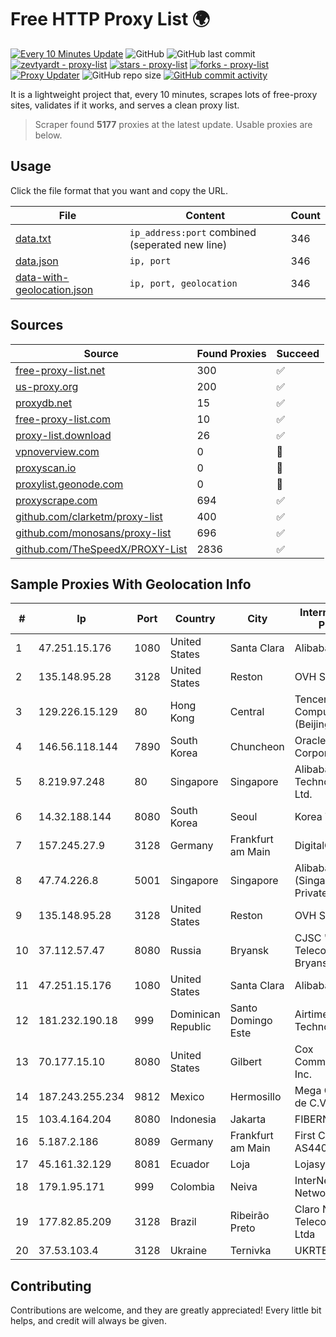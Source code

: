
# Free HTTP Proxy List 🌍

[![Every 10 Minutes Update](https://github.com/mertguvencli/http-proxy-list/actions/workflows/main.yml/badge.svg?branch=main)](https://github.com/mertguvencli/http-proxy-list/actions/workflows/main.yml)
![GitHub](https://img.shields.io/github/license/mertguvencli/http-proxy-list)
![GitHub last commit](https://img.shields.io/github/last-commit/mertguvencli/http-proxy-list)
[![zevtyardt - proxy-list](https://img.shields.io/static/v1?label=zevtyardt&message=proxy-list&color=blue&logo=github)](https://github.com/zevtyardt/proxy-list "Go to GitHub repo")
[![stars - proxy-list](https://img.shields.io/github/stars/zevtyardt/proxy-list?style=social)](https://github.com/zevtyardt/proxy-list)
[![forks - proxy-list](https://img.shields.io/github/forks/zevtyardt/proxy-list?style=social)](https://github.com/zevtyardt/proxy-list)
[![Proxy Updater](https://github.com/zevtyardt/proxy-list/workflows/Proxy%20Updater/badge.svg)](https://github.com/zevtyardt/proxy-list/actions?query=workflow:"Proxy+Updater")
![GitHub repo size](https://img.shields.io/github/repo-size/zevtyardt/proxy-list)
[![GitHub commit activity](https://img.shields.io/github/commit-activity/m/zevtyardt/proxy-list?logo=commits)](https://github.com/zevtyardt/proxy-list/commits/main)

It is a lightweight project that, every 10 minutes, scrapes lots of free-proxy sites, validates if it works, and serves a clean proxy list.

> Scraper found **5177** proxies at the latest update. Usable proxies are below.

## Usage

Click the file format that you want and copy the URL.

|File|Content|Count|
|----|-------|-----|
|[data.txt](https://raw.githubusercontent.com/mertguvencli/http-proxy-list/main/proxy-list/data.txt)|`ip_address:port` combined (seperated new line)|346|
|[data.json](https://raw.githubusercontent.com/mertguvencli/http-proxy-list/main/proxy-list/data.json)|`ip, port`|346|
|[data-with-geolocation.json](https://raw.githubusercontent.com/mertguvencli/http-proxy-list/main/proxy-list/data-with-geolocation.json)|`ip, port, geolocation`|346|

## Sources

|Source|Found Proxies|Succeed|
|------|-------------|-------|
|[free-proxy-list.net](https://free-proxy-list.net)|300|✅|
|[us-proxy.org](https://www.us-proxy.org)|200|✅|
|[proxydb.net](http://proxydb.net)|15|✅|
|[free-proxy-list.com](https://free-proxy-list.com/?page=&port=&type%5B%5D=http&type%5B%5D=https&up_time=0&search=Search)|10|✅|
|[proxy-list.download](https://www.proxy-list.download/HTTP)|26|✅|
|[vpnoverview.com](https://vpnoverview.com/privacy/anonymous-browsing/free-proxy-servers)|0|🚫|
|[proxyscan.io](https://www.proxyscan.io)|0|🚫|
|[proxylist.geonode.com](https://proxylist.geonode.com/api/proxy-list?limit=300&page=1&sort_by=lastChecked&sort_type=desc&protocols=http,https)|0|🚫|
|[proxyscrape.com](https://api.proxyscrape.com/v2/?request=displayproxies&protocol=http&timeout=10000&country=all&ssl=all&anonymity=all)|694|✅|
|[github.com/clarketm/proxy-list](https://raw.githubusercontent.com/clarketm/proxy-list/master/proxy-list-raw.txt)|400|✅|
|[github.com/monosans/proxy-list](https://raw.githubusercontent.com/monosans/proxy-list/main/proxies/http.txt)|696|✅|
|[github.com/TheSpeedX/PROXY-List](https://raw.githubusercontent.com/TheSpeedX/PROXY-List/master/http.txt)|2836|✅|


## Sample Proxies With Geolocation Info

|#|Ip|Port|Country|City|Internet Service Provider|
|-|--|----|-------|----|-------------------------|
|1|47.251.15.176|1080|United States|Santa Clara|Alibaba.com LLC|
|2|135.148.95.28|3128|United States|Reston|OVH SAS|
|3|129.226.15.129|80|Hong Kong|Central|Tencent Cloud Computing (Beijing) Co|
|4|146.56.118.144|7890|South Korea|Chuncheon|Oracle Corporation|
|5|8.219.97.248|80|Singapore|Singapore|Alibaba (US) Technology Co., Ltd.|
|6|14.32.188.144|8080|South Korea|Seoul|Korea Telecom|
|7|157.245.27.9|3128|Germany|Frankfurt am Main|DigitalOcean, LLC|
|8|47.74.226.8|5001|Singapore|Singapore|Alibaba Cloud (Singapore) Private Limited|
|9|135.148.95.28|3128|United States|Reston|OVH SAS|
|10|37.112.57.47|8080|Russia|Bryansk|CJSC "ER-Telecom Holding" Bryansk branch|
|11|47.251.15.176|1080|United States|Santa Clara|Alibaba.com LLC|
|12|181.232.190.18|999|Dominican Republic|Santo Domingo Este|Airtime Technology SRL|
|13|70.177.15.10|8080|United States|Gilbert|Cox Communications Inc.|
|14|187.243.255.234|9812|Mexico|Hermosillo|Mega Cable, S.A. de C.V.|
|15|103.4.164.204|8080|Indonesia|Jakarta|FIBERNET|
|16|5.187.2.186|8089|Germany|Frankfurt am Main|First Colo via AS44066|
|17|45.161.32.129|8081|Ecuador|Loja|Lojasystem C.A.|
|18|179.1.95.171|999|Colombia|Neiva|InterNexa Global Network|
|19|177.82.85.209|3128|Brazil|Ribeirão Preto|Claro NXT Telecomunicacoes Ltda|
|20|37.53.103.4|3128|Ukraine|Ternivka|UKRTELECOM|



## Contributing

Contributions are welcome, and they are greatly appreciated! Every
little bit helps, and credit will always be given.


